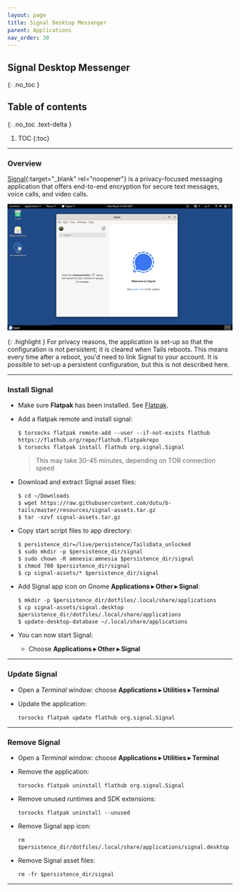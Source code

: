 ```yaml
---
layout: page
title: Signal Desktop Messenger
parent: Applications
nav_order: 30
---
```


## Signal Desktop Messenger
{: .no_toc }

## Table of contents
{: .no_toc .text-delta }

1. TOC
{:toc}

---
### Overview

[Signal](https://signal.org/){:target="_blank" rel="noopener"} is a privacy-focused messaging application that offers end-to-end encryption for secure text messages, voice calls, and video calls.


![signal.png](/images/signal.png)

{: .highlight }
For privacy reasons, the application is set-up so that the configuration is not persistent; it is cleared when Tails reboots. This means every time after a reboot, you'd need to link Signal to your account. It is possible to set-up a persistent configuration, but this is not described here.

---
### Install Signal

* Make sure **Flatpak** has been installed. See [Flatpak](/guide/utils/flatpak.html).


* Add a flatpak remote and install signal:
  ```shell
  $ torsocks flatpak remote-add --user --if-not-exists flathub https://flathub.org/repo/flathub.flatpakrepo
  $ torsocks flatpak install flathub org.signal.Signal
  ```
  > This may take 30-45 minutes, depending on TOR connection speed


* Download and extract Signal asset files:
  ```shell
  $ cd ~/Downloads
  $ wget https://raw.githubusercontent.com/dutu/b-tails/master/resources/signal-assets.tar.gz
  $ tar -xzvf signal-assets.tar.gz
  ```


* Copy start script files to app directory:
  ```shell
  $ persistence_dir=/live/persistence/TailsData_unlocked
  $ sudo mkdir -p $persistence_dir/signal
  $ sudo chown -R amnesia:amnesia $persistence_dir/signal
  $ chmod 700 $persistence_dir/signal 
  $ cp signal-assets/* $persistence_dir/signal
  ```


* Add Signal app icon on Gnome **Applications ▸ Other ▸ Signal**:
  ```shell
  $ mkdir -p $persistence_dir/dotfiles/.local/share/applications
  $ cp signal-assets/signal.desktop $persistence_dir/dotfiles/.local/share/applications
  $ update-desktop-database ~/.local/share/applications
  ```


* You can now start Signal: 
  * Choose **Applications ▸ Other ▸ Signal**


---

### Update Signal

* Open a _Terminal_ window:  choose **Applications ▸ Utilities ▸ Terminal**


* Update the application:
  ```shell
  torsocks flatpak update flathub org.signal.Signal
  ```
  
---

### Remove Signal

* Open a _Terminal_ window:  choose **Applications ▸ Utilities ▸ Terminal**


* Remove the application:
  ```shell
  torsocks flatpak uninstall flathub org.signal.Signal
  ```


* Remove unused runtimes and SDK extensions:
  ```shell
  torsocks flatpak uninstall --unused
  ```
  

* Remove Signal app icon:
  ```shell
  rm $persistence_dir/dotfiles/.local/share/applications/signal.desktop
  ```

* Remove Signal asset files:
  ```shell
  rm -fr $persistence_dir/signal
  ```

--- 
